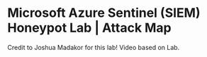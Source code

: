# Microsoft Azure Sentinel (SIEM) Honeypot Lab | Attack Map


Credit to Joshua Madakor for this lab! Video based on Lab.
